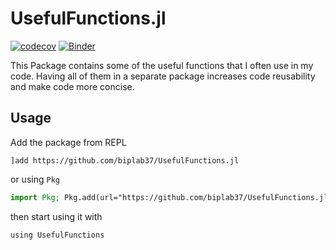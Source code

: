 # UsefulFunctions.jl

[![codecov](https://codecov.io/gh/biplab37/UsefulFunctions.jl/branch/main/graph/badge.svg?token=FDIMBABK92)](https://codecov.io/gh/biplab37/UsefulFunctions.jl)       [![Binder](https://mybinder.org/badge_logo.svg)](https://mybinder.org/v2/gh/biplab37/UsefulFunctions.jl/HEAD)

This Package contains some of the useful functions that I often use in my code. Having all of them in a separate package increases code reusability and make code more concise.

## Usage

Add the package from REPL

```julia-repl
]add https://github.com/biplab37/UsefulFunctions.jl
```
or using `Pkg`
```julia
import Pkg; Pkg.add(url="https://github.com/biplab37/UsefulFunctions.jl")
```
then start using it with

```julia-repl
using UsefulFunctions
```

